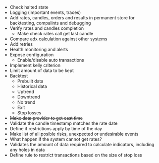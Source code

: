 *	Check halted state
*	Logging (important events, traces)
*	Add rates, candles, orders and results in permanent store for backtesting, compalints and debugging
*	Verify rates and candles completion
	*	Make check rates call get last candle
*	Compare adx calculation against other systems
*	Add retries
*	Health monitoring and alerts
*	Expose configuration
	*	Enable/disable auto transactions
*	Implement kelly criterion
*	Limit amount of data to be kept 
*	Backtest
	*	Prebuilt data
	*	Historical data
	*	Uptrend
	*	Downtrend
	*	No trend
	*	Exit
	*	Stop losses
*	~~Make data provider to get east time~~
*	Validate the candle timestamp matches the rate date
*	Define if restrictions apply by time of the day
*	Make list of all posible risks, unexpected or undesirable events
*	What happen if the system cannot get rates?
*	Validates the amount of data required to calculate indicators, including any holes in data
*	Define rule to restrict transactions based on the size of stop loss
